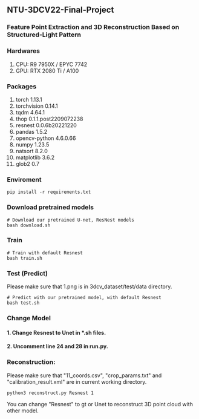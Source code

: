 
## NTU-3DCV22-Final-Project
### Feature Point Extraction and 3D Reconstruction Based on Structured-Light Pattern

### Hardwares
1.  CPU: R9 7950X / EPYC 7742
2.  GPU: RTX 2080 Ti / A100

### Packages
1.  torch 1.13.1
2.  torchvision 0.14.1
3.  tqdm 4.64.1
4.  thop 0.1.1.post2209072238
5.  resnest 0.0.6b20221220
6.  pandas 1.5.2
7.  opencv-python 4.6.0.66
8.  numpy 1.23.5
9.  natsort 8.2.0
10. matplotlib 3.6.2
11. glob2 0.7
 
### Enviroment
```shell
pip install -r requirements.txt
```

### Download pretrained models
```shell
# Download our pretrained U-net, ResNest models
bash download.sh
```

### Train 
```shell
# Train with default Resnest
bash train.sh
```

### Test (Predict)
Please make sure that 1.png is in 3dcv_dataset/test/data directory.
```shell
# Predict with our pretrained model, with default Resnest
bash test.sh
```

### Change Model
#### 1. Change Resnest to Unet in *.sh files.
#### 2. Uncomment line 24 and 28 in run.py.

### Reconstruction:
Please make sure that "11_coords.csv", "crop_params.txt" and "calibration_result.xml" are in current working directory.
```shell
python3 reconstruct.py Resnest 1
```
You can change "Resnest" to gt or Unet to reconstruct 3D point cloud with other model.
